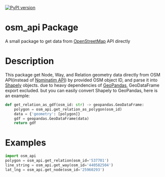 [![PyPI version](https://badge.fury.io/py/osmapi-wrapper.svg)](https://pypi.org/project/osmapi-wrapper/)

# osm_api Package
A small package to get data from [OpenStreetMap](https://www.openstreetmap.org/) API directly

# Description
This package get Node, Way, and Relation geometry data directly from OSM API(instead of [Nominatim API](https://nominatim.openstreetmap.org/ui/details.html)) by provided OSM object ID, and parse it into [Shapely](https://pypi.org/project/Shapely/) objects. due to heavy dependencies of [GeoPandas](https://geopandas.org/en/stable/getting_started/install.html#dependencies), GeoDataFrame export excluded. but you can easily convert Shapely to GeoPandas, here is an example:

```python
def get_relation_as_gdf(osm_id: str) -> geopandas.GeoDataFrame:
    polygon = osm_api.get_relation_as_polygon(osm_id)
    data = {'geometry': [polygon]}
    gdf = geopandas.GeoDataFrame(data)
    return gdf
```

# Examples

```python
import osm_api
polygon = osm_api.get_relation(osm_id='537701')
line_string = osm_api.get_way(osm_id='440582504')
lat_lng = osm_api.get_node(osm_id='25960293')
```
